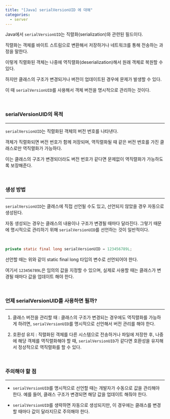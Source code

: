 ```yaml
---
title: "[Java] serialVersionUID 에 대해"
categories:
  - server
---
```


Java에서 `serialVersionUID`는 직렬화(serialization)와 관련된 필드이다.

직렬화는 객체를 바이트 스트림으로 변환해서 저장하거나 네트워크를 통해 전송하는 과정을 말한다.

이렇게 직렬화된 객체는 나중에 역직렬화(deserialization)해서 원래 객체로 복원할 수 있다.

하지만 클래스의 구조가 변경되거나 버전이 업데이트된 경우에 문제가 발생할 수 있다.

이 때 `serialVersionUID`를 사용해서 객체 버전을 명시적으로 관리하는 것이다.

<br>

### serialVersionUID의 목적

---

`serialVersionUID`는 직렬화된 객체의 버전 번호를 나타낸다.

객체가 직렬화되면 버전 번호가 함께 저장되며, 역직렬화될 때 같은 버전 번호를 가진 클래스로만 역직렬화가 가능하다.

이는 클래스의 구조가 변경되더라도 버전 번호가 같다면 문제없이 역직렬화가 가능하도록 보장해준다.

<br>

### 생성 방법

---

`serialVersionUID`는 클래스에 직접 선언될 수도 있고, 선언되지 않았을 경우 자동으로 생성된다.

자동 생성되는 경우는 클래스의 내용이나 구조가 변경될 때마다 달라진다. 그렇기 때문에 명시적으로 관리하기 위해 `serialVersionUID`를 선언하는 것이 일반적이다.

<br>

```java
private static final long serialVersionUID = 123456789L;
```

선언할 때는 위와 같이 static final long 타입의 변수로 선언되어야 한다.

여기서 `123456789L`은 임의의 값을 지정할 수 있으며, 실제로 사용할 때는 클래스가 변경될 때마다 값을 업데이트 해야 한다.

<br>

### 언제 serialVersionUID를 사용하면 될까?

---

1. 클래스 버전을 관리할 때
   : 클래스의 구조가 변경되는 경우에도 역직렬화를 가능하게 하려면, `serialVersionUID`를 명시적으로 선언해서 버전 관리를 해야 한다.

2. 호환성 유지
   : 직렬화된 객체를 다른 시스템으로 전송하거나 파일에 저장한 후, 나중에 해당 객체를 역직렬화해야 할 때, `serialVersionUID`가 같다면 호환성을 유지해서 정상적으로 역직렬화를 할 수 있다.

<br>

### 주의해야 할 점

---

- `serialVersionUID`를 명시적으로 선언할 때는 개발자가 수동으로 값을 관리해야 한다. 예를 들어, 클래스 구조가 변경되면 해당 값을 업데이트 해줘야 한다.

- `serialVersionUID`를 생략하면 자동으로 생성되지만, 이 경우에는 클래스를 변경할 때마다 값이 달라지므로 주의해야 한다.
